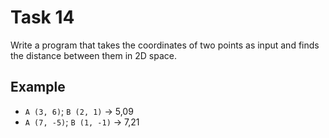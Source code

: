 # Task 14

Write a program that takes the coordinates of two points as input and finds the
distance between them in 2D space.

## Example

- `A (3, 6)`; `B (2, 1)` -> 5,09
- `A (7, -5)`; `B (1, -1)` -> 7,21
